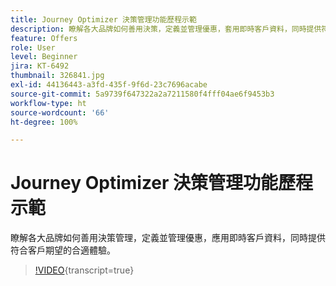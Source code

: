 ```yaml
---
title: Journey Optimizer 決策管理功能歷程示範
description: 瞭解各大品牌如何善用決策，定義並管理優惠，套用即時客戶資料，同時提供符合客戶期望的合適體驗。
feature: Offers
role: User
level: Beginner
jira: KT-6492
thumbnail: 326841.jpg
exl-id: 44136443-a3fd-435f-9f6d-23c7696acabe
source-git-commit: 5a9739f647322a2a7211580f4fff04ae6f9453b3
workflow-type: ht
source-wordcount: '66'
ht-degree: 100%

---
```


# Journey Optimizer 決策管理功能歷程示範

瞭解各大品牌如何善用決策管理，定義並管理優惠，應用即時客戶資料，同時提供符合客戶期望的合適體驗。

>[!VIDEO](https://video.tv.adobe.com/v/326841?quality=12&learn=on){transcript=true}
